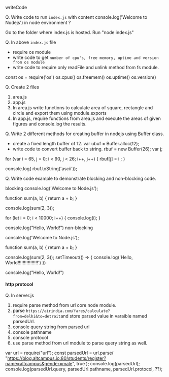 writeCode

Q. Write code to run `index.js` with content console.log('Welcome to Nodejs') in node environment ?

Go to the folder where index.js is hosted. Run "node index.js"

Q. In above `index.js` file

- require os module
- write code to get `number of cpu's, free memory, uptime and version from os module`
- write code to require only readFile and unlink method from fs module.

const os = require('os')
os.cpus()
os.freemem()
os.uptime()
os.version()

Q. Create 2 files

1. area.js
2. app.js
3. In area.js write functions to calculate area of square, rectangle and circle and export them using module.exports
4. In app.js, require functions from area.js and execute the areas of given figures and console.log the results.

Q. Write 2 different methods for creating buffer in nodejs using Buffer class.

- create a fixed length buffer of 12.
  var ubuf = Buffer.alloc(12);
- write code to convert buffer back to string.
  rbuf = new Buffer(26);
  var j;

for (var i = 65, j = 0; i < 90, j < 26; i++, j++) {
rbuf[j] = i ;
}

console.log( rbuf.toString('ascii'));

Q. Write code example to demonstrate blocking and non-blocking code.

blocking
console.log('Welcome to Node.js');

function sum(a, b) {
return a + b;
}

console.log(sum(2, 3));

for (let i = 0; i < 10000; i++) {
console.log(i);
}

console.log("Hello, World!")
non-blocking

console.log('Welcome to Node.js');

function sum(a, b) {
return a + b;
}

console.log(sum(2, 3));
setTimeout(() => {
console.log('Hello, World!!!!!!!!!!!!!!!!')
})

console.log("Hello, World!")

#### http protocol

Q. In server.js

1. require parse method from url core node module.
2. parse `https://airindia.com/fares/calculate?from=delhi&to=detroit`and store parsed value in varaible named parsedUrl.
3. console query string from parsed url
4. console pathname
5. console protocol
6. use parse method from url module to parse query string as well.

var url = require("url");
const parsedUrl = url.parse(
"https://blog.altcampus.io:80/students/register?name=altcampus&gender=male",
true
);
console.log(parsedUrl);
console.log(parsedUrl.query, parsedUrl.pathname, parsedUrl.protocol, ??);
